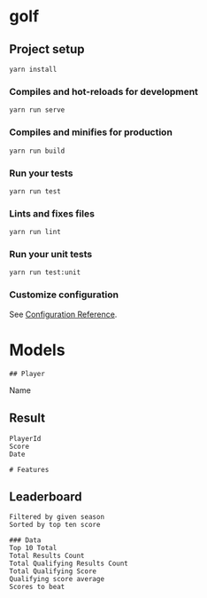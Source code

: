 # golf

## Project setup
```
yarn install
```

### Compiles and hot-reloads for development
```
yarn run serve
```

### Compiles and minifies for production
```
yarn run build
```

### Run your tests
```
yarn run test
```

### Lints and fixes files
```
yarn run lint
```

### Run your unit tests
```
yarn run test:unit
```

### Customize configuration
See [Configuration Reference](https://cli.vuejs.org/config/).


# Models
```
## Player
```
Name

## Result
```
PlayerId
Score
Date

# Features
```

## Leaderboard
```
Filtered by given season
Sorted by top ten score

### Data
Top 10 Total
Total Results Count
Total Qualifying Results Count
Total Qualifying Score
Qualifying score average
Scores to beat

